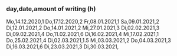 ### day,date,amount of writing (h)
Mo,14.12.2020,1
Do,17.12.2020,2
Fr,08.01.2021,1
Sa,09.01.2021,2
Di,12.01.2021,2
Do,14.01.2021,2
Mi,27.01.2021,3
Di,02.02.2021,3
Di,09.02.2021,4
Do,11.02.2021,6
Di,16.02.2021,4
Mi,17.02.2021,1
Do,25.02.2021,4
Di,02.03.2021,1.5
Mi,03.03.2021,2
Do,04.03.2021,3
Di,16.03.2021,6
Di,23.03.2021,3
Di,30.03.2021,